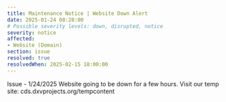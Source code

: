 ```yaml
---
title: Maintenance Notice | Website Down Alert
date: 2025-01-24 08:28:00
# Possible severity levels: down, disrupted, notice
severity: notice
affected:
- Website (Domain)
section: issue
resolved: true
resolvedWhen: 2025-02-15 18:00:00
---
```

Issue - 1/24/2025
Website going to be down for a few hours. Visit our temp site: cds.dxvprojects.org/tempcontent
